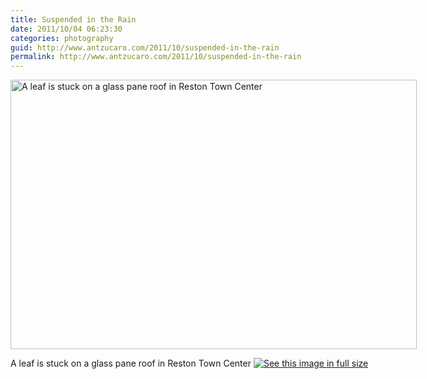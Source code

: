 ```yaml
---
title: Suspended in the Rain
date: 2011/10/04 06:23:30
categories: photography
guid: http://www.antzucaro.com/2011/10/suspended-in-the-rain
permalink: http://www.antzucaro.com/2011/10/suspended-in-the-rain
---
```

<div class='wp-caption aligncenter' style='width: 660px; margin-left: auto; margin-right: auto;'>
<img width='650px' height='431px' alt="A leaf is stuck on a glass pane roof in Reston Town Center" title='A leaf is stuck on a glass pane roof in Reston Town Center' src='http://media.antzucaro.com/uploads/2011/10/04RTC/RTC_002_m.jpg'>
<p class='wp-caption-text'>A leaf is stuck on a glass pane roof in Reston Town Center <a href='http://media.antzucaro.com/uploads/2011/10/04RTC/RTC_002_l.jpg'><img alt='See this image in full size' src='http://media.antzucaro.com/static/fs_img.jpg' /></a></p>
</div>
